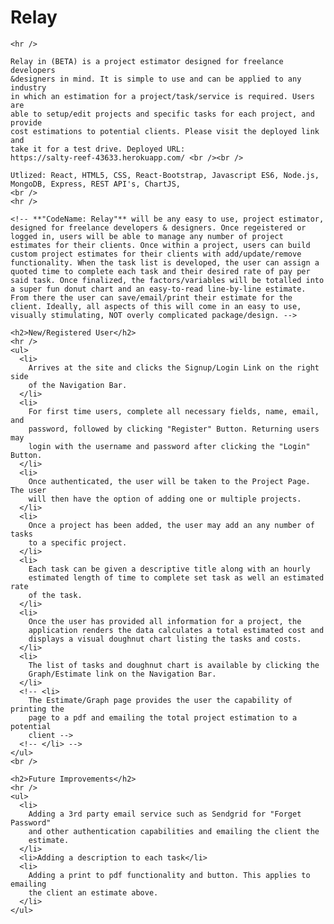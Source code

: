 <h1>Relay</h1>

    <hr />

    Relay in (BETA) is a project estimator designed for freelance developers
    &designers in mind. It is simple to use and can be applied to any industry
    in which an estimation for a project/task/service is required. Users are
    able to setup/edit projects and specific tasks for each project, and provide
    cost estimations to potential clients. Please visit the deployed link and
    take it for a test drive. Deployed URL:
    https://salty-reef-43633.herokuapp.com/ <br /><br />

    Utlized: React, HTML5, CSS, React-Bootstrap, Javascript ES6, Node.js,
    MongoDB, Express, REST API's, ChartJS,
    <br />
    <hr />

    <!-- **"CodeName: Relay"** will be any easy to use, project estimator, designed for freelance developers & designers. Once regeistered or logged in, users will be able to manage any number of project estimates for their clients. Once within a project, users can build custom project estimates for their clients with add/update/remove functionality. When the task list is developed, the user can assign a quoted time to complete each task and their desired rate of pay per said task. Once finalized, the factors/variables will be totalled into a super fun donut chart and an easy-to-read line-by-line estimate. From there the user can save/email/print their estimate for the client. Ideally, all aspects of this will come in an easy to use, visually stimulating, NOT overly complicated package/design. -->

    <h2>New/Registered User</h2>
    <hr />
    <ul>
      <li>
        Arrives at the site and clicks the Signup/Login Link on the right side
        of the Navigation Bar.
      </li>
      <li>
        For first time users, complete all necessary fields, name, email, and
        password, followed by clicking "Register" Button. Returning users may
        login with the username and password after clicking the "Login" Button.
      </li>
      <li>
        Once authenticated, the user will be taken to the Project Page. The user
        will then have the option of adding one or multiple projects.
      </li>
      <li>
        Once a project has been added, the user may add an any number of tasks
        to a specific project.
      </li>
      <li>
        Each task can be given a descriptive title along with an hourly
        estimated length of time to complete set task as well an estimated rate
        of the task.
      </li>
      <li>
        Once the user has provided all information for a project, the
        application renders the data calculates a total estimated cost and
        displays a visual doughnut chart listing the tasks and costs.
      </li>
      <li>
        The list of tasks and doughnut chart is available by clicking the
        Graph/Estimate link on the Navigation Bar.
      </li>
      <!-- <li>
        The Estimate/Graph page provides the user the capability of printing the
        page to a pdf and emailing the total project estimation to a potential
        client -->
      <!-- </li> -->
    </ul>
    <br />

    <h2>Future Improvements</h2>
    <hr />
    <ul>
      <li>
        Adding a 3rd party email service such as Sendgrid for "Forget Password"
        and other authentication capabilities and emailing the client the
        estimate.
      </li>
      <li>Adding a description to each task</li>
      <li>
        Adding a print to pdf functionality and button. This applies to emailing
        the client an estimate above.
      </li>
    </ul>
  </body>
</html>
